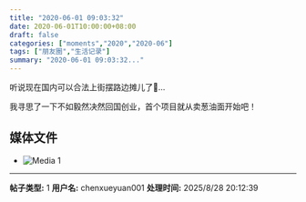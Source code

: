 ```yaml
---
title: "2020-06-01 09:03:32"
date: 2020-06-01T10:00:00+08:00
draft: false
categories: ["moments","2020","2020-06"]
tags: ["朋友圈","生活记录"]
summary: "2020-06-01 09:03:32..."
---
```


听说现在国内可以合法上街摆路边摊儿了🤔…

我寻思了一下不如毅然决然回国创业，首个项目就从卖葱油面开始吧！

## 媒体文件

- ![Media 1](/Moments/photos/2020-06-01/202006010903320.jpg)

---

**帖子类型:** 1
**用户名:** chenxueyuan001
**处理时间:** 2025/8/28 20:12:39